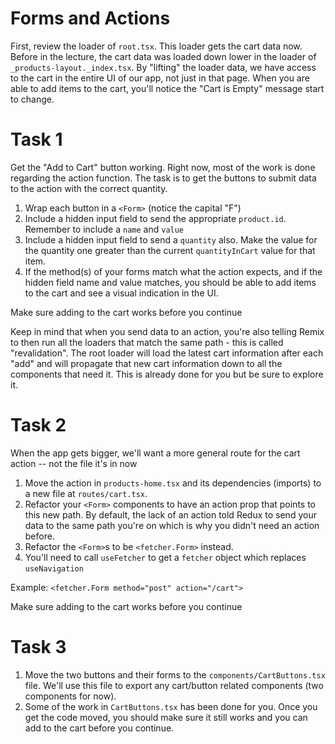 # Forms and Actions

First, review the loader of `root.tsx`. This loader gets the cart data now. Before in the lecture, the cart data was loaded down lower in the loader of `_products-layout._index.tsx`. By "lifting" the loader data, we have access to the cart in the entire UI of our app, not just in that page. When you are able to add items to the cart, you'll notice the "Cart is Empty" message start to change.

# Task 1

Get the "Add to Cart" button working. Right now, most of the work is done regarding the action function. The task is to get the buttons to submit data to the action with the correct quantity.

1. Wrap each button in a `<Form>` (notice the capital "F")
2. Include a hidden input field to send the appropriate `product.id`. Remember to include a `name` and `value`
3. Include a hidden input field to send a `quantity` also. Make the value for the quantity one greater than the current `quantityInCart` value for that item.
4. If the method(s) of your forms match what the action expects, and if the hidden field name and value matches, you should be able to add items to the cart and see a visual indication in the UI.

Make sure adding to the cart works before you continue

Keep in mind that when you send data to an action, you're also telling Remix to then run all the loaders that match the same path - this is called "revalidation". The root loader will load the latest cart information after each "add" and will propagate that new cart information down to all the components that need it. This is already done for you but be sure to explore it.

# Task 2

When the app gets bigger, we'll want a more general route for the cart action -- not the file it's in now

1. Move the action in `products-home.tsx` and its dependencies (imports) to a new file at `routes/cart.tsx`.
2. Refactor your `<Form>` components to have an action prop that points to this new path. By default, the lack of an action told Redux to send your data to the same path you're on which is why you didn't need an action before.
3. Refactor the `<Form>`s to be `<fetcher.Form>` instead.
4. You'll need to call `useFetcher` to get a `fetcher` object which replaces `useNavigation`

Example: `<fetcher.Form method="post" action="/cart">`

Make sure adding to the cart works before you continue

# Task 3

1. Move the two buttons and their forms to the `components/CartButtons.tsx` file. We'll use this file to export any cart/button related components (two components for now).
2. Some of the work in `CartButtons.tsx` has been done for you. Once you get the code moved, you should make sure it still works and you can add to the cart before you continue.
